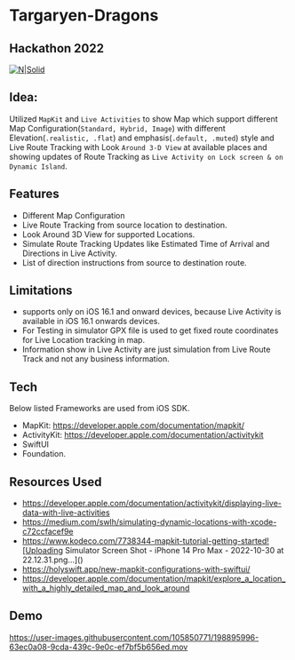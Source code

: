 # Targaryen-Dragons
## Hackathon 2022

[![N|Solid](https://cldup.com/dTxpPi9lDf.thumb.png)](https://mutualmobile.com)

## Idea: 
Utilized `MapKit` and `Live Activities` to show Map which support different Map Configuration(`Standard, Hybrid, Image`) with different Elevation(`.realistic, .flat`) and emphasis(`.default, .muted`) style and Live Route Tracking with Look `Around 3-D View` at available places and showing updates of Route Tracking as `Live Activity on Lock screen & on Dynamic Island`.

## Features
- Different Map Configuration
- Live Route Tracking from source location to destination.
- Look Around 3D View for supported Locations.
- Simulate Route Tracking Updates like Estimated Time of Arrival and Directions in Live Activity.
- List of direction instructions from source to destination route.

## Limitations 
- supports only on iOS 16.1 and onward devices, because Live Activity is available in iOS 16.1 onwards devices.
- For Testing in simulator GPX file is used to get fixed route coordinates for Live Location tracking in map.
- Information show in Live Activity are just simulation from Live Route Track and not any business information.

## Tech

Below listed Frameworks are used from iOS SDK.
- MapKit: https://developer.apple.com/documentation/mapkit/
- ActivityKit: https://developer.apple.com/documentation/activitykit
- SwiftUI
- Foundation.

## Resources Used

- https://developer.apple.com/documentation/activitykit/displaying-live-data-with-live-activities
- https://medium.com/swlh/simulating-dynamic-locations-with-xcode-c72ccfacef9e
- https://www.kodeco.com/7738344-mapkit-tutorial-getting-started![Uploading Simulator Screen Shot - iPhone 14 Pro Max - 2022-10-30 at 22.12.31.png…]()
- https://holyswift.app/new-mapkit-configurations-with-swiftui/
- https://developer.apple.com/documentation/mapkit/explore_a_location_with_a_highly_detailed_map_and_look_around

## Demo


https://user-images.githubusercontent.com/105850771/198895996-63ec0a08-9cda-439c-9e0c-ef7bf5b656ed.mov



